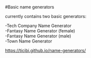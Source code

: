 #Basic name generators

currently contains two basic generators:  

-Tech Company Name Generator  
-Fantasy Name Generator (female)  
-Fantasy Name Generator (male)  
-Town Name Generator  

https://ticibi.github.io/name-generators/
